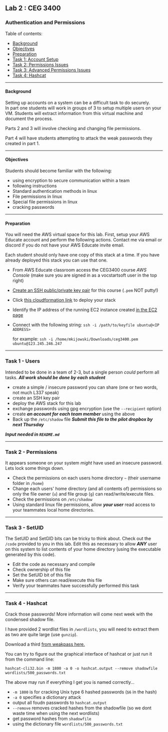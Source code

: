 ## Lab 2 : CEG 3400

### Authentication and Permissions

Table of contents:
* [Background](Lab2-Instructions.md#background)
* [Objectives](Lab2-Instructions.md#objectives)
* [Preparation](Lab2-Instructions.md#preparation)
* [Task 1: Account Setup](Lab2-Instructions.md#task-1---users)
* [Task 2: Permissions Issues](Lab2-Instructions.md#task-2---permissions-issues)
* [Task 3: Advanced Permissions Issues](Lab2-Instructions.md#task-3---hashcat)
* [Task 4: Hashcat](Lab2-Instructions.md#task-4---hashcat)

---

#### Background

Setting up accounts on a system can be a difficult task to do securely.  
In part one students will work in groups of 3 to setup multiple users on your 
VM.  Students will extract information from this virtual machine and document 
the process.

Parts 2 and 3 will involve checking and changing file permissions.

Part 4 will have students attempting to attack the weak passwords they 
created in part 1.

---

#### Objectives

Students should become familiar with the following:

* using encryption to secure communication within a team
* following instructions
* Standard authentication methods in linux
* File permissions in linux
* Special file permissions in linux
* cracking passwords

---

#### Preparation

You will need the AWS virtual space for this lab.  First, setup your AWS
Educate account and perform the following actions. Contact me via email 
or discord if you do not have your AWS Educate invite email.

Each student should only have one copy of this stack at a time.  If you
have already deployed this stack you can use that one.

* From AWS Educate classroom access the CEG3400 course *AWS Console* (make sure
  you are signed in as a vocstartsoft user in the top right)
* [Create an SSH public/private key
  pair](https://console.aws.amazon.com/ec2/v2/home?region=us-east-1#KeyPairs:) for this course (`.pem` NOT putty!)
* Click [this cloudformation link](https://console.aws.amazon.com/cloudformation/home?region=us-east-1#/stacks/new?stackName=ceg3400Lab1&templateURL=https:%2F%2Fwsu-cecs-cf-templates.s3.us-east-2.amazonaws.com%2Fcourse-templates%2Fceg3400-mek.yml)
  to deploy your stack
* Identify the IP address of the running EC2 instance created [in the EC2
  page](https://console.aws.amazon.com/ec2/v2/home?region=us-east-1)
* Connect with the following string: `ssh -i /path/to/keyfile ubuntu@<IP
  ADDRESS>`

  for example: `ssh -i /home/mkijowski/Downloads/ceg3400.pem
  ubuntu@123.245.246.247`


---

### Task 1 - Users

Intended to be done in a team of 2-3, but a single person *could* perform
all tasks.  ***All work should be done by each student***

* create a simple / insecure password you can share 
  (one or two words, not much L337 speak)
* create an SSH key pair
* deploy the AWS stack for this lab
* exchange passwords using gpg encryption (use the `--recipient` option)
* create ***an account for each team member*** using the above
* Back up the `/etc/shadow` file ***Submit this file to the pilot dropbox by next Thursday***

***Input needed in `README.md`***

---

### Task 2 - Permissions

It appears someone on your system *might* have used an insecure password.
Lets lock some things down.

* Check the permissions on each users home directory `~` (their username folder in `/home`)
* Change each users' home directory (and all contents of) permissions so only the file owner (`u`) and file group (`g`) can read/write/execute files.
* Check the permissions on `/etc/shadow`
* Using standard linux file permissions, allow ***your user***  read access to your teammates local home directories.

---

### Task 3 - SetUID

The SetUID and SetGID bits can be tricky to think about.  Check out the 
`/code` provided to you in this lab.  Edit this as necessary to allow
***ANY*** user on this system to list contents of your home directory 
(using the executable generated by this code).

* Edit the code as necessary and compile
* Check ownership of this file
* Set the SetUID bit of this file
* Make sure others can read/execute this file
* Verify your teammates have successfully performed this task

---

### Task 4 - Hashcat

Crack those passwords!  More information will come next week with the 
condensed shadow file.

I have provided 2 wordlist files in `/wordlists`, you will need to extract
them as two are quite large (use `gunzip`).

Download a third [from weakpass here.](https://weakpass.com/wordlist/1256)

You can try to figure out the graphical interface of hashcat or just run
it from the command line:

`hashcat-cli32.bin -m 1800 -a 0 -o hashcat.output --remove shadowfile wordlists/500_passwords.txt`

The above may run if everything I get you is named correctly...
* `-m 1800` is for cracking Unix type 6 hashed passwords (`$6` in the hash)
* `-a 0` specifies a dictionary attack
* output all foudn passwords to `hashcat.output`
* `--remove` removes cracked hashes from the shadowfile (so we dont waste time when using the next wordlists)
* get password hashes from `shadowfile`
* using the dictionary file `wordlists/500_passwords.txt`

[Samsclass]: https://samsclass.info/123/proj10/p12-hashcat.htm

